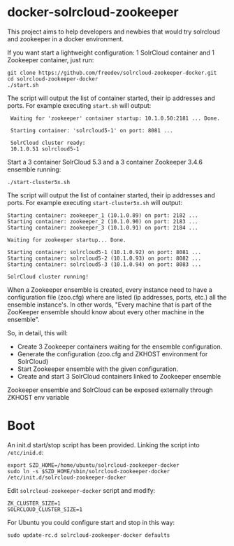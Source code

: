 docker-solrcloud-zookeeper
================

This project aims to help developers and newbies that would try solrcloud and zookeeper in a docker environment.


If you want start a lightweight configuration: 1 SolrCloud container and 1 Zookeeper container, just run:

	git clone https://github.com/freedev/solrcloud-zookeeper-docker.git
	cd solrcloud-zookeeper-docker
    ./start.sh

The script will output the list of container started, their ip addresses and ports. For example executing `start.sh` will output:

     Waiting for 'zookeeper' container startup: 10.1.0.50:2181 ... Done.

     Starting container: 'solrcloud5-1' on port: 8081 ...

     SolrCloud cluster ready:
     10.1.0.51 solrcloud5-1

    
Start a 3 container SolrCloud 5.3 and a 3 container Zookeeper 3.4.6 ensemble running:

    ./start-cluster5x.sh
    
The script will output the list of container started, their ip addresses and ports. For example executing `start-cluster5x.sh` will output:

    
    Starting container: zookeeper_1 (10.1.0.89) on port: 2182 ...
    Starting container: zookeeper_2 (10.1.0.90) on port: 2183 ...
    Starting container: zookeeper_3 (10.1.0.91) on port: 2184 ...
    
    Waiting for zookeeper startup... Done.
    
    Starting container: solrcloud5-1 (10.1.0.92) on port: 8081 ...
    Starting container: solrcloud5-2 (10.1.0.93) on port: 8082 ...
    Starting container: solrcloud5-3 (10.1.0.94) on port: 8083 ...
    
    SolrCloud cluster running!

When a Zookeeper ensemble is created, every instance need to have a configuration file (zoo.cfg) where are listed (ip addresses, ports, etc.) all the ensemble instance's. 
In other words, "Every machine that is part of the ZooKeeper ensemble should know about every other machine in the ensemble". 

So, in detail, this will:

- Create 3 Zookeeper containers waiting for the ensemble configuration.
- Generate the configuration (zoo.cfg and ZKHOST environment for SolrCloud)
- Start Zookeeper ensemble with the given configuration.
- Create and start 3 SolrCloud containers linked to Zookeeper ensemble

Zookeeper ensemble and SolrCloud can be exposed externally through ZKHOST env variable

# Boot
An init.d start/stop script has been provided. Linking the script into `/etc/inid.d`:

	export SZD_HOME=/home/ubuntu/solrcloud-zookeeper-docker
    sudo ln -s $SZD_HOME/sbin/solrcloud-zookeeper-docker /etc/init.d/solrcloud-zookeeper-docker
    
Edit `solrcloud-zookeeper-docker` script and modify:

	ZK_CLUSTER_SIZE=1
	SOLRCLOUD_CLUSTER_SIZE=1
    
For Ubuntu you could configure start and stop in this way:
    
    sudo update-rc.d solrcloud-zookeeper-docker defaults
    


